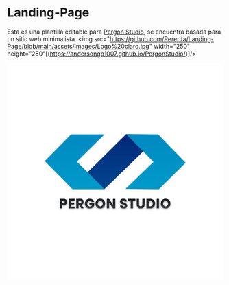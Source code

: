 # Landing-Page
Esta es una plantilla editable para [Pergon Studio](https://andersongb1007.github.io/PergonStudio/), se encuentra basada para un sitio web minimalista.
<img src="https://github.com/Pererita/Landing-Page/blob/main/assets/images/Logo%20claro.jpg" width="250" height="250"[(https://andersongb1007.github.io/PergonStudio/)]/>

[![Logo-claro.jpg](https://github.com/Pererita/Landing-Page/blob/main/assets/images/Logo%20claro.jpg)](https://andersongb1007.github.io/PergonStudio/)

